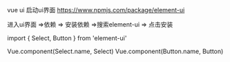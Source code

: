  vue ui 启动ui界面
https://www.npmjs.com/package/element-ui

 进入ui界面  =>依赖 => 安装依赖 =>搜索element-ui => 点击安装 


 import {
  Select,
  Button
} from 'element-ui'
 
Vue.component(Select.name, Select)
Vue.component(Button.name, Button)


